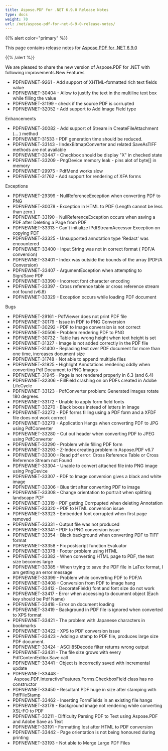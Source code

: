 ```yaml
---
title: Aspose.PDF for .NET 6.9.0 Release Notes
type: docs
weight: 70
url: /net/aspose-pdf-for-net-6-9-0-release-notes/
---
```


{{% alert color="primary" %}} 

This page contains release notes for [Aspose.PDF for .NET 6.9.0](http://www.aspose.com/downloads/pdf/net/new-releases/aspose.pdf-for-.net-6.9.0/)

{{% /alert %}} 

We are pleased to share the new version of Aspose.PDF for .NET with following improvements.New Features

- PDFNEWNET-9261 - Add support of XHTML-formatted rich text fields value
- PDFNEWNET-30404 - Allow to justify the text in the multiline text box while filling the value
- PDFNEWNET-31199 - check if the source PDF is corrupted
- PDFNEWNET-32052 - Add support to Add Image Field type

Enhancements

- PDFNEWNET-30082 - Add support of Stream in CreateFileAttachment (... ) method
- PDFNEWNET-31533 - PDF generation time should be reduced.
- PDFNEWNET-33143 - IIndexBitmapConverter and related SaveAsTIFF methods are not available
- PDFNEWNET-33447 - Checkbox should be display "X" in checked state
- PDFNEWNET-33209 - PngDevice memory leak - pins alot of byte[] in memory
- PDFNEWNET-29975 - PdfMend works slow
- PDFNEWNET-31762 - Add support for rendering of XFA forms

Exceptions

- PDFNEWNET-29399 - NullReferenceException when converting PDF to PNG
- PDFNEWNET-30078 - Exception in HTML to PDF (Length cannot be less than zero.)
- PDFNEWNET-33190 - NullReferenceException occurs when saving a PDF after Deleting a Page from PDF
- PDFNEWNET-33313 - Can't initialize IPdfStreamAccessor Exception on copying PDF
- PDFNEWNET-33325 - Unsupported annotation type 'Redact' was encountered
- PDFNEWNET-33400 - Input String was not in correct format ( PDF/A conversion)
- PDFNEWNET-33401 - Index was outside the bounds of the array (PDF/A Conversion)
- PDFNEWNET-33407 - ArgumentException when attempting to Sign/Save PDF
- PDFNEWNET-33390 - Incorrect font character encoding
- PDFNEWNET-33397 - Cross reference table or cross reference stream not found (v6.8)
- PDFNEWNET-33329 - Exception occurs while loading PDF document

Bugs

- PDFNEWNET-29161 - PdfViewer does not print PDF file
- PDFNEWNET-30179 - Issue in PDF to PNG Conversion
- PDFNEWNET-30292 - PDF to Image conversion is not correct
- PDFNEWNET-30506 - Problem rendering PDF to PNG
- PDFNEWNET-30732 - Table has wrong height when text height is set
- PDFNEWNET-31327 - Image is not added correctly in the PDF file
- PDFNEWNET-31400 - Replacing text over PDF document for more than one time, increases document size
- PDFNEWNET-31748 - Not able to append multiple files
- PDFNEWNET-31925 - Highlight Annotations rendering oddly when converting Pdf Document to PNG Images
- PDFNEWNET-31945 - Page is not rendered properly in 6.3 (and 6.4)
- PDFNEWNET-32306 - FillField crashing on on PDFs created in Adobe LifeCycle
- PDFNEWNET-33123 - PdfConverter problem: Generated images rotate 180 degrees.
- PDFNEWNET-33172 - Unable to apply form field fonts
- PDFNEWNET-33270 - Black boxes instead of letters in image
- PDFNEWNET-33272 - PDF forms filling using a PDF form and a XFDF file does not work correct
- PDFNEWNET-33279 - Application Hangs when converting PDF to JPG using PdfConverter
- PDFNEWNET-33280 - Cut out header when converting PDF to JPEG using PdfConverter
- PDFNEWNET-33290 - Problem whlie filling PDF form
- PDFNEWNET-33293 - Z-Index creating problem in Aspose.PDF v6.7
- PDFNEWNET-33300 - Read pdf error: Cross Reference Table or Cross Reference Stream not Found
- PDFNEWNET-33304 - Unable to convert attached file into PNG image using PngDevice
- PDFNEWNET-33307 - PDF to Image conversion gives a black and white image
- PDFNEWNET-33306 - Blue tint after converting PDF to image
- PDFNEWNET-33308 - Change orientation to portrait when splitting landscape PDF
- PDFNEWNET-33319 - PDF getting Corrpupted when deleting Annotation
- PDFNEWNET-33320 - PDF to HTML conversion issue
- PDFNEWNET-33323 - Embedded font corrupted when first page removed
- PDFNEWNET-33331 - Output file was not produced
- PDFNEWNET-33341 - PDF to PNG conversion issue
- PDFNEWNET-33354 - Black background when converting PDF to TIFF format
- PDFNEWNET-33358 - Fix postscript function Evaluator
- PDFNEWNET-33378 - Footer problem using HTML
- PDFNEWNET-33382 - When converting HTML page to PDF, the text size becomes large
- PDFNEWNET-33385 - When trying to save the PDF file in LaTex format, I am getting an error message
- PDFNEWNET-33399 - Problem while converting PDF to PDF/A
- PDFNEWNET-33408 - Conversion from PDF to image hang
- PDFNEWNET-33412 - DecorateField() font and font size do not work
- PDFNEWNET-33417 - Error when accessing to document object (Each key should be Pdf Name)
- PDFNEWNET-33418 - Error on document loading
- PDFNEWNET-33419 - Background in PDF file is ignored when converted to XPS format
- PDFNEWNET-33421 - The problem with Japanese characters in bookmarks
- PDFNEWNET-33422 - XPS to PDF conversion issue
- PDFNEWNET-33423 - Adding a stamp to PDF file, produces large size PDF document. 
- PDFNEWNET-33424 - ASCII85Decode filter returns wrong output
- PDFNEWNET-33431 - The file size grows with every PdfContentEditor.Save call
- PDFNEWNET-33441 - Object is incorrectly saved with incremental update
- PDFNEWNET-33448 - Aspose.PDF.InteractiveFeatures.Forms.CheckboxField class has no constructor
- PDFNEWNET-33450 - Resultant PDF huge in size after stamping with PdfFileStamp
- PDFNEWNET-33462 - Inserting FormFields in an existing file hangs
- PDFNEWNET-33179 - Background image not rendering while converting XSL-FO to PDF
- PDFNEWNET-33211 - Difficulty Parsing PDF to Text using Aspose.PDF and Adobe Save as Text
- PDFNEWNET-33191 - Formatting lost after HTML to PDF conversion
- PDFNEWNET-33442 - Page orientation is not being honoured during printing
- PDFNEWNET-33193 - Not able to Merge Large PDF Files

